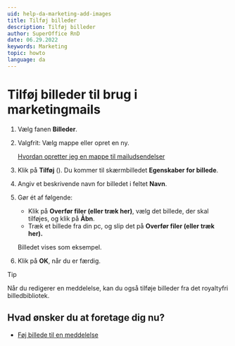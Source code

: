 ```yaml
---
uid: help-da-marketing-add-images
title: Tilføj billeder
description: Tilføj billeder
author: SuperOffice RnD
date: 06.29.2022
keywords: Marketing
topic: howto
language: da
---
```


# Tilføj billeder til brug i marketingmails

1. Vælg fanen **Billeder**.

2. Valgfrit: Vælg mappe eller opret en ny.

    [Hvordan opretter jeg en mappe til mailudsendelser][2]

3. Klik på **Tilføj** (<i class="ph ph-plus" aria-hidden="true"></i>). Du kommer til skærmbilledet **Egenskaber for billede**.

4. Angiv et beskrivende navn for billedet i feltet **Navn**.

5. Gør ét af følgende:
    * Klik på **Overfør filer (eller træk her)**, vælg det billede, der skal tilføjes, og klik på **Åbn**.
    * Træk et billede fra din pc, og slip det på **Overfør filer (eller træk her).**

    Billedet vises som eksempel.

6. Klik på **OK**, når du er færdig.

> [!TIP]
> Når du redigerer en meddelelse, kan du også tilføje billeder fra det royaltyfri billedbibliotek.

## Hvad ønsker du at foretage dig nu?

* [Føj billede til en meddelelse][1]

<!-- Referenced links -->
[1]: ../editor/learn/insert-images-in-message.md
[2]: create-folder.md
